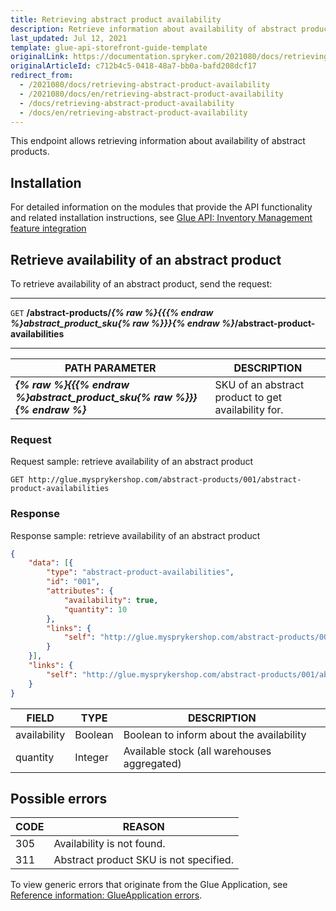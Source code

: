 ```yaml
---
title: Retrieving abstract product availability
description: Retrieve information about availability of abstract products.
last_updated: Jul 12, 2021
template: glue-api-storefront-guide-template
originalLink: https://documentation.spryker.com/2021080/docs/retrieving-abstract-product-availability
originalArticleId: c712b4c5-0418-48a7-bb0a-bafd208dcf17
redirect_from:
  - /2021080/docs/retrieving-abstract-product-availability
  - /2021080/docs/en/retrieving-abstract-product-availability
  - /docs/retrieving-abstract-product-availability
  - /docs/en/retrieving-abstract-product-availability
---
```


This endpoint allows retrieving information about availability of abstract products.

## Installation

For detailed information on the modules that provide the API functionality and related installation instructions, see [Glue API: Inventory Management feature integration](/docs/scos/dev/feature-integration-guides/{{page.version}}/glue-api/glue-api-inventory-management-feature-integration.html)

## Retrieve availability of an abstract product

To retrieve availability of an abstract product, send the request:

---
`GET` **/abstract-products/*{% raw %}{{{% endraw %}abstract_product_sku{% raw %}}}{% endraw %}*/abstract-product-availabilities**

---

| PATH PARAMETER | DESCRIPTION |
| --- | --- |
| ***{% raw %}{{{% endraw %}abstract_product_sku{% raw %}}}{% endraw %}*** | SKU of an abstract product to get availability for. |

### Request

Request sample: retrieve availability of an abstract product

`GET http://glue.mysprykershop.com/abstract-products/001/abstract-product-availabilities`

### Response

Response sample: retrieve availability of an abstract product

```json
{
    "data": [{
        "type": "abstract-product-availabilities",
        "id": "001",
        "attributes": {
            "availability": true,
            "quantity": 10
        },
        "links": {
            "self": "http://glue.mysprykershop.com/abstract-products/001/abstract-product-availabilities"
        }
    }],
    "links": {
        "self": "http://glue.mysprykershop.com/abstract-products/001/abstract-product-availabilities"
    }
}
```

<a name="abstract-product-availability-response-attributes"></a>

| FIELD | TYPE | DESCRIPTION |
| --- | --- | --- |
| availability | Boolean | Boolean to inform about the availability |
| quantity | Integer | Available stock (all warehouses aggregated) |


## Possible errors

| CODE | REASON |
| --- | --- |
| 305 | Availability is not found. |
| 311 | Abstract product SKU is not specified. |

To view generic errors that originate from the Glue Application, see [Reference information: GlueApplication errors](/docs/scos/dev/glue-api-guides/{{page.version}}/reference-information-glueapplication-errors.html).
